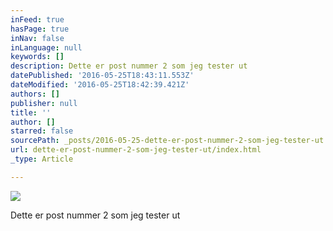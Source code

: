 ```yaml
---
inFeed: true
hasPage: true
inNav: false
inLanguage: null
keywords: []
description: Dette er post nummer 2 som jeg tester ut
datePublished: '2016-05-25T18:43:11.553Z'
dateModified: '2016-05-25T18:42:39.421Z'
authors: []
publisher: null
title: ''
author: []
starred: false
sourcePath: _posts/2016-05-25-dette-er-post-nummer-2-som-jeg-tester-ut.md
url: dette-er-post-nummer-2-som-jeg-tester-ut/index.html
_type: Article

---
```

![](https://the-grid-user-content.s3-us-west-2.amazonaws.com/1e635781-cab4-4d2d-ac87-6cec0e74d5c8.jpg)

Dette er post nummer 2 som jeg tester ut